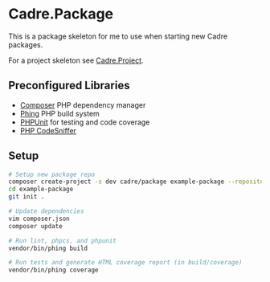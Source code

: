 # Cadre.Package

This is a package skeleton for me to use when starting new Cadre packages.

For a project skeleton see [Cadre.Project](https://github.com/cadrephp/Cadre.Project).

## Preconfigured Libraries

- [Composer](https://getcomposer.org/) PHP dependency manager
- [Phing](https://www.phing.info/) PHP build system
- [PHPUnit](https://phpunit.de/) for testing and code coverage
- [PHP CodeSniffer](https://github.com/squizlabs/PHP_CodeSniffer)

## Setup

```bash
# Setup new package repo
composer create-project -s dev cadre/package example-package --repository-url=https://packages.cadrephp.com
cd example-package
git init .

# Update dependencies
vim composer.json
composer update

# Run lint, phpcs, and phpunit
vendor/bin/phing build

# Run tests and generate HTML coverage report (in build/coverage)
vendor/bin/phing coverage
```
